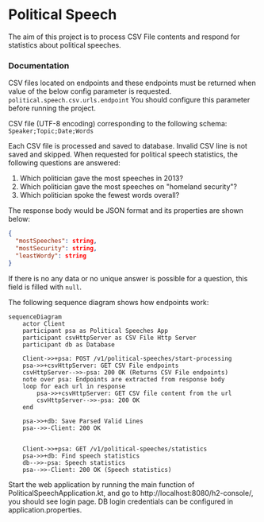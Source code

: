# Political Speech

The aim of this project is to process CSV File contents and respond for statistics about political speeches.

### Documentation

CSV files located on endpoints and these endpoints must be returned when value of the below config parameter is
requested.
`political.speech.csv.urls.endpoint`
You should configure this parameter before running the project.

CSV file (UTF-8 encoding) corresponding to the following schema:
`Speaker;Topic;Date;Words`

Each CSV file is processed and saved to database.
Invalid CSV line is not saved and skipped.
When requested for political speech statistics, the following questions are answered:

1. Which politician gave the most speeches in 2013?
2. Which politician gave the most speeches on "homeland security"?
3. Which politician spoke the fewest words overall?

The response body would be JSON format and its properties are shown below:

```json lines
{
  "mostSpeeches": string,
  "mostSecurity": string,
  "leastWordy": string
}
```

If there is no any data or no unique answer is possible for a question, this field is filled with `null`.
<br/>

The following sequence diagram shows how endpoints work:

```mermaid
sequenceDiagram
    actor Client
    participant psa as Political Speeches App
    participant csvHttpServer as CSV File Http Server
    participant db as Database
    
    Client->>+psa: POST /v1/political-speeches/start-processing
    psa->>+csvHttpServer: GET CSV File endpoints
    csvHttpServer-->>-psa: 200 OK (Returns CSV File endpoints)
    note over psa: Endpoints are extracted from response body
    loop for each url in response
        psa->>+csvHttpServer: GET CSV file content from the url
        csvHttpServer-->>-psa: 200 OK
    end

    psa->>+db: Save Parsed Valid Lines
    psa-->>-Client: 200 OK


    Client->>+psa: GET /v1/political-speeches/statistics
    psa->>+db: Find speech statistics
    db-->>-psa: Speech statistics
    psa-->>-Client: 200 OK (Speech statistics)
```

Start the web application by running the main function of PoliticalSpeechApplication.kt,
and go to http://localhost:8080/h2-console/, you should see login page.
DB login credentials can be configured in application.properties.